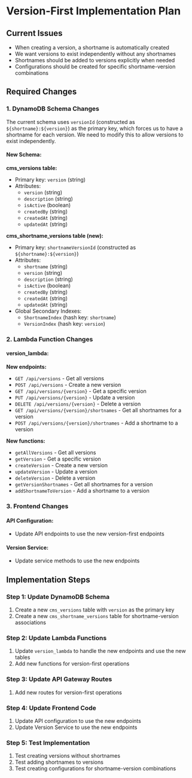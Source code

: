 # Version-First Implementation Plan

## Current Issues
- When creating a version, a shortname is automatically created
- We want versions to exist independently without any shortnames
- Shortnames should be added to versions explicitly when needed
- Configurations should be created for specific shortname-version combinations

## Required Changes

### 1. DynamoDB Schema Changes

The current schema uses `versionId` (constructed as `${shortname}:${version}`) as the primary key, which forces us to have a shortname for each version. We need to modify this to allow versions to exist independently.

#### New Schema:

**cms_versions table:**
- Primary key: `version` (string)
- Attributes:
  - `version` (string)
  - `description` (string)
  - `isActive` (boolean)
  - `createdBy` (string)
  - `createdAt` (string)
  - `updatedAt` (string)

**cms_shortname_versions table (new):**
- Primary key: `shortnameVersionId` (constructed as `${shortname}:${version}`)
- Attributes:
  - `shortname` (string)
  - `version` (string)
  - `description` (string)
  - `isActive` (boolean)
  - `createdBy` (string)
  - `createdAt` (string)
  - `updatedAt` (string)
- Global Secondary Indexes:
  - `ShortnameIndex` (hash key: `shortname`)
  - `VersionIndex` (hash key: `version`)

### 2. Lambda Function Changes

#### version_lambda:

**New endpoints:**
- `GET /api/versions` - Get all versions
- `POST /api/versions` - Create a new version
- `GET /api/versions/{version}` - Get a specific version
- `PUT /api/versions/{version}` - Update a version
- `DELETE /api/versions/{version}` - Delete a version
- `GET /api/versions/{version}/shortnames` - Get all shortnames for a version
- `POST /api/versions/{version}/shortnames` - Add a shortname to a version

**New functions:**
- `getAllVersions` - Get all versions
- `getVersion` - Get a specific version
- `createVersion` - Create a new version
- `updateVersion` - Update a version
- `deleteVersion` - Delete a version
- `getVersionShortnames` - Get all shortnames for a version
- `addShortnameToVersion` - Add a shortname to a version

### 3. Frontend Changes

#### API Configuration:
- Update API endpoints to use the new version-first endpoints

#### Version Service:
- Update service methods to use the new endpoints

## Implementation Steps

### Step 1: Update DynamoDB Schema
1. Create a new `cms_versions` table with `version` as the primary key
2. Create a new `cms_shortname_versions` table for shortname-version associations

### Step 2: Update Lambda Functions
1. Update `version_lambda` to handle the new endpoints and use the new tables
2. Add new functions for version-first operations

### Step 3: Update API Gateway Routes
1. Add new routes for version-first operations

### Step 4: Update Frontend Code
1. Update API configuration to use the new endpoints
2. Update Version Service to use the new endpoints

### Step 5: Test Implementation
1. Test creating versions without shortnames
2. Test adding shortnames to versions
3. Test creating configurations for shortname-version combinations
